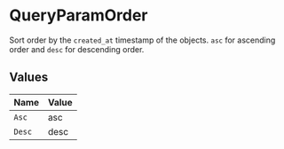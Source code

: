 # QueryParamOrder

Sort order by the `created_at` timestamp of the objects. `asc` for ascending order and `desc` for descending order.



## Values

| Name   | Value  |
| ------ | ------ |
| `Asc`  | asc    |
| `Desc` | desc   |